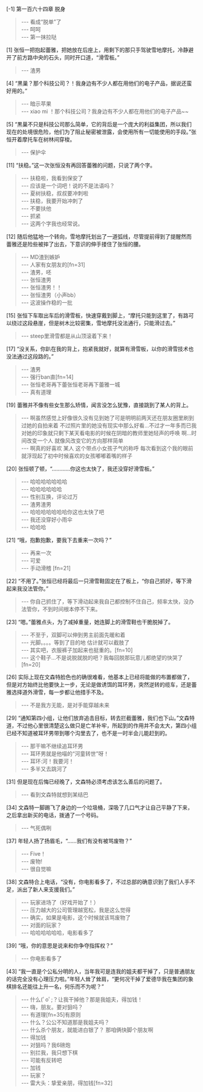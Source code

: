 
[-1] 第一百六十四章 脱身
>--- 看成“脱单”了<br>
>--- 呵呵<br>
>--- 第一抹拉哒<br>

[1] 张恒一把抱起蕾雅，把她放在后座上，用剩下的那只手驾驶雪地摩托，冷静避开了前方路中央的石头，同时开口道，“滑雪板。”
>--- 渣男<br>

[4] “黒巢？那个科技公司？！我身边有不少人都在用他们的电子产品，据说还蛮好用的。”
>--- 暗示苹果<br>
>--- xiao mi ！那个科技公司？我身边有不少人都在用他们的电子产品~~<br>

[5] “黒巢不只是科技公司那么简单，它的背后是一个庞大的利益集团，所以我们现在的处境很危险，他们为了阻止秘密被泄露，会使用所有一切能使用的手段。”张恒开着摩托车在树林间穿梭。
>--- 保护伞<br>

[11] “扶稳。”这一次张恒没有再回答蕾雅的问题，只说了两个字。
>--- 扶稳啦，我看到保安了<br>
>--- 应该是一个词吧！说的不是法语吗？<br>
>--- 夏树扶稳，叔叔要冲刺啦<br>
>--- 扶稳，我要开始冲刺了<br>
>--- 不要扶他<br>
>--- 抓紧<br>
>--- 这两个字我也经常说。<br>

[12] 随后他猛地一个转向，雪地摩托划出了一道弧线，尽管提前得到了提醒然而蕾雅还是险些被摔了出去，下意识的伸手搂住了张恒的腰。
>--- MD渣到嫉妒<br>
>--- 人家有女朋友的[fn=31]<br>
>--- 渣男，呸<br>
>--- 张恒渣男<br>
>--- 张恒渣男！！<br>
>--- 张恒渣男（小声bb）<br>
>--- 这波操作稳的一批<br>

[15] 张恒下车取出车后的滑雪板，快速穿戴到脚上，“摩托只能到这里了，有路可以绕过这段悬崖，但是树木比较密集，雪地摩托没法通行，只能滑过去。”
>--- steep里滑雪都是从山顶滚着下来！<br>

[17] “没关系，你趴在我的背上，抱紧我就好，就算有滑雪板，以你的滑雪技术也没法通过这段路的。”
>--- 渣男<br>
>--- 强行ban直[fn=14]<br>
>--- 张恒老哥再下蕾张恒老哥再下蕾雅一城<br>
>--- 真有道理<br>

[19] 蕾雅并不像有些女生那么矫情，闻言没怎么犹豫，直接跳到了某人的背上。
>--- 啊虽然感觉上好像很久没有见到她了可是明明前两天还在朋友圈里刷到过她的自拍来着 不过照片里的她没有现实中那么好看...不过才一年多而已我对她的印象就只剩下某天看电影的时候在阴暗的教师里她轻声的呼唤 啊...时间改变一个人 就像风改变它的方向那样简单<br>
>--- 啊真的好喜欢 某人 这个带点小女孩子气的称呼 每次看到这个我的眼前就浮现起了初中时候喜欢的女孩嘟嘟着嘴的样子<br>

[20] 张恒顿了顿，“…………你这也太快了，我还没穿好滑雪板。”
>--- 哈哈哈哈哈哈哈<br>
>--- 哈哈哈哈哈哈<br>
>--- 性别互换，评论过万<br>
>--- 渣男渣男<br>
>--- 哈哈哈哈哈哈哈你这也太快了吧<br>
>--- 我还没穿好小雨伞<br>
>--- 哈哈哈<br>

[21] “哦，抱歉抱歉，要我下去重来一次吗？”
>--- 再来一次<br>
>--- 可爱<br>
>--- 手动滑稽
[fn=21]<br>

[22] “不用了。”张恒已经将最后一只滑雪鞋固定在了板上，“你自己抓好，等下滑起来我没法管你。”
>--- 你自己抓住了，等下滑动起来我自己都控制不住自己，频率太快，没办法管你，不到时间根本停不下来。<br>

[23] “嗯。”蕾雅点头，为了减掉重量，她连脚上的滑雪鞋也干脆脱掉了。
>--- 不至于，双脚可以伸到男主前面先暖和着<br>
>--- 光脚。。。。等到了目的地 估计就可以截肢了<br>
>--- 其实吧，衣服裤子加起来也挺重的。[fn=10]<br>
>--- 这个鞋子…不是说脱就脱的吧？我每回脱那玩意儿都绝望的快哭了[fn=20]<br>

[26] 实际上现在文森特脸色也的确很难看，他基本上已经将能做的布置都做了，但是对方始终比他要快上一步，无论是做诱饵的耳环男，突然逆转的缆车，还是蕾雅选择道外滑雪，每一步都让他措手不及。
>--- 不是我方无能，是对手能穿越未来<br>

[29] “通知第四小组，让他们放弃追击目标，转去拦截蕾雅，我们也下山。”文森特道，不过他心里很清楚这么做只是亡羊补牢，所起到的作用并不会太大，第四小组已经不知道被耳环男带到哪个沟里去了，也不是一时半会儿能赶到的。
>--- 那干嘛不继续追耳环男<br>
>--- 耳环男就是他喵的“河童转世”呀！<br>
>--- 耳环:河！我要河！<br>
>--- 多半又去跳河了<br>

[31] 但是现在后悔已经晚了，文森特必须考虑该怎么善后的问题了。
>--- 看到文森特就想到某结巴<br>

[34] 文森特一脚踢飞了身边的一个垃圾桶，深吸了几口气才让自己平静了下来，之后拿出新买的电话，拨通了一个号码。
>--- 气死偶咧<br>

[37] 年轻人扬了扬眉毛，“……我们有没有被骂废物？”
>--- Five！<br>
>--- 废物!<br>
>--- 很自觉嘛<br>

[38] 文森特合上电话，“没有，你电影看多了，不过总部的确意识到了我们人手不足，派出了新人来支援我们。”
>--- 玩家进场了（好戏开始了！）<br>
>--- 压力越大的公司管理越宽松，我是这么觉得<br>
>--- 确实，如果是电影，这个时候就该骂废物了<br>
>--- 对面的玩家？<br>
>--- 哈哈哈哈哈哈，电影看多了<br>

[39] “哦，你的意思是说来和你争夺指挥权？”
>--- 你电影看多了<br>

[43] “我一直是个公私分明的人，当年我可是连我的姐夫都干掉了，只是普通朋友的话完全没有心理压力啦。”年轻人耸了耸肩，“更何况干掉了爱德华我在集团的象棋排名还能往上升一名，何乐而不为呢？”
>--- 什么(ﾟoﾟ;？让我干掉他？那是我姐夫，得加钱！<br>
>--- 嗨，朋友。要对狙吗？<br>
>--- 有道理[fn=35]有原则<br>
>--- 什么？公公不知道那是我姐夫吗？<br>
>--- 什么杀个朋友，就能进白银了？
那咱俩快脚个朋友啊<br>
>--- 得加钱<br>
>--- 对狙吗？我6磅炮<br>
>--- 别拦我，我只想下棋<br>
>--- 可能有反转吧<br>
>--- 加钱<br>
>--- 玩家？<br>
>--- 雷大头：挚爱亲朋，得加钱[fn=32]<br>
